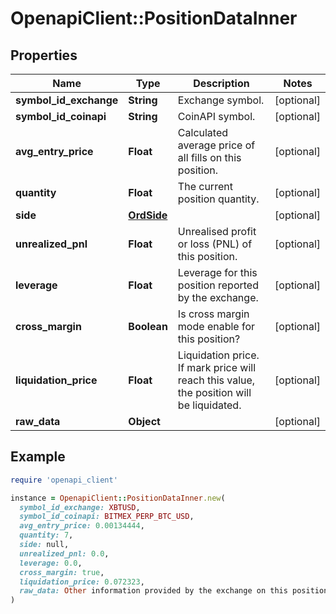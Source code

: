 # OpenapiClient::PositionDataInner

## Properties

| Name | Type | Description | Notes |
| ---- | ---- | ----------- | ----- |
| **symbol_id_exchange** | **String** | Exchange symbol. | [optional] |
| **symbol_id_coinapi** | **String** | CoinAPI symbol. | [optional] |
| **avg_entry_price** | **Float** | Calculated average price of all fills on this position. | [optional] |
| **quantity** | **Float** | The current position quantity. | [optional] |
| **side** | [**OrdSide**](OrdSide.md) |  | [optional] |
| **unrealized_pnl** | **Float** | Unrealised profit or loss (PNL) of this position. | [optional] |
| **leverage** | **Float** | Leverage for this position reported by the exchange. | [optional] |
| **cross_margin** | **Boolean** | Is cross margin mode enable for this position? | [optional] |
| **liquidation_price** | **Float** | Liquidation price. If mark price will reach this value, the position will be liquidated. | [optional] |
| **raw_data** | **Object** |  | [optional] |

## Example

```ruby
require 'openapi_client'

instance = OpenapiClient::PositionDataInner.new(
  symbol_id_exchange: XBTUSD,
  symbol_id_coinapi: BITMEX_PERP_BTC_USD,
  avg_entry_price: 0.00134444,
  quantity: 7,
  side: null,
  unrealized_pnl: 0.0,
  leverage: 0.0,
  cross_margin: true,
  liquidation_price: 0.072323,
  raw_data: Other information provided by the exchange on this position.
)
```


